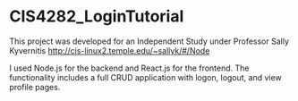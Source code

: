# CIS4282_LoginTutorial

This project was developed for an Independent Study under Professor Sally Kyvernitis http://cis-linux2.temple.edu/~sallyk/#/Node

I used Node.js for the backend and React.js for the frontend. The functionality includes a full CRUD application with logon, logout, and view profile pages. 
